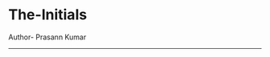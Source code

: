 # The-Initials
Author- Prasann Kumar
<hr/>
<p><font face = "Courier New" color = "red" This is my first repository where i will be adding some projects which i am working upon and some unexpected collabs.</font></p>
